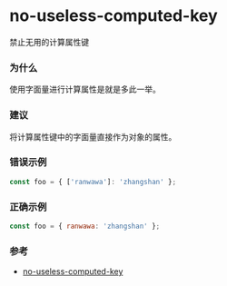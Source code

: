 # no-useless-computed-key

禁止无用的计算属性键

### 为什么

使用字面量进行计算属性是就是多此一举。

### 建议

将计算属性键中的字面量直接作为对象的属性。

### 错误示例

```js
const foo = { ['ranwawa']: 'zhangshan' };
```

### 正确示例

```js
const foo = { ranwawa: 'zhangshan' };
```

### 参考

- [no-useless-computed-key](https://eslint.org/docs/rules/no-useless-computed-key)
